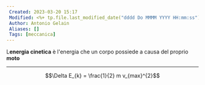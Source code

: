 ```yaml
---
 Created: 2023-03-20 15:17
 Modified: <%+ tp.file.last_modified_date("dddd Do MMMM YYYY HH:mm:ss") %>
 Author: Antonio Gelain
 Aliases: []
 Tags: [meccanica]
---
```


L**energia cinetica** è l'energia che un corpo possiede a causa del proprio **moto**

---

$$\Delta E_{k} = \frac{1}{2} m v_{max}^{2}$$